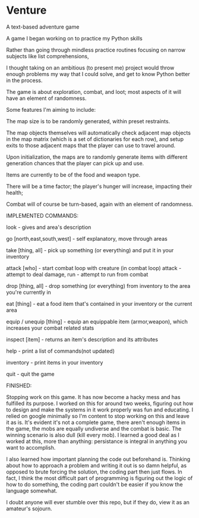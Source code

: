 # Venture
A text-based adventure game

A game I began working on to practice my Python skills

Rather than going through mindless practice routines focusing on narrow subjects like list comprehensions,

I thought taking on an ambitious (to present me) project would throw enough problems my way that I could solve, and get to know Python
better in the process.


The game is about exploration, combat, and loot; most aspects of it will have an element of randomness.



Some features I'm aiming to include:


The map size is to be randomly generated, within preset restraints.

The map objects themselves will automatically check adjacent map objects in the map matrix (which is a set of dictionaries for each row),
  and setup exits to those adjacent maps that the player can use to travel around.

Upon initialization, the maps are to randomly generate items with different generation chances that the player can pick up and use.

Items are currently to be of the food and weapon type.

There will be a time factor; the player's hunger will increase, impacting their health;

Combat will of course be turn-based, again with an element of randomness.


IMPLEMENTED COMMANDS:

look - gives and area's description

go [north,east,south,west] - self explanatory, move through areas

take [thing, all] - pick up something (or everything) and put it in your inventory

attack [who] - start combat loop with creature
              (in combat loop) attack - attempt to deal damage, run - attempt to run from combat
              
drop [thing, all] - drop something (or everything) from inventory to the area you're currently in

eat [thing] - eat a food item that's contained in your inventory or the current area

equip / unequip [thing] - equip an equippable item (armor,weapon), which increases your combat related stats

inspect [item] - returns an item's description and its attributes

help - print a list of commands(not updated)

inventory - print items in your inventory

quit - quit the game



FINISHED:

Stopping work on this game.
It has now become a hacky mess and has fulfilled its purpose.
I worked on this for around two weeks, figuring out how to design and make the systems in it work properly was fun and educating.
I relied on google minimally so I'm content to stop working on this and leave it as is. It's evident it's not a complete game, there aren't enough items in the game, the mobs are equally undiverse and the combat is basic. The winning scenario is also dull (kill every mob).
I learned a good deal as I worked at this, more than anything: persistance is integral in anything you want to accomplish.

I also learned how important planning the code out beforehand is. Thinking about how to approach a problem and writing it out is so damn helpful, as opposed to brute forcing the solution, the coding part then just flows. In fact, I think the most difficult part of programming is figuring out the logic of how to do something, the coding part couldn't be easier if you know the language somewhat.

I doubt anyone will ever stumble over this repo, but if they do, view it as an amateur's sojourn.

